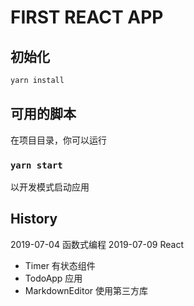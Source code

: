 # FIRST REACT APP

## 初始化

```bash
yarn install
```

## 可用的脚本

在项目目录，你可以运行

### `yarn start`

以开发模式启动应用

## History

2019-07-04 函数式编程
2019-07-09 React

- Timer 有状态组件
- TodoApp 应用
- MarkdownEditor 使用第三方库
